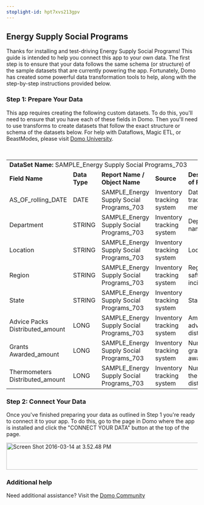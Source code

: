 ```yaml
---
stoplight-id: hpt7xvs213gpv
---
```

<div class="col-md-12 content-panel">
                <h2>Energy Supply Social Programs</h2>
                <p></p><p>Thanks for installing and test-driving <span id="title">Energy Supply Social Programs</span>! This guide is intended to help you connect this app to your own data. The first step is to ensure that your data follows the same schema (or structure) of the sample datasets that are currently powering the app. Fortunately, Domo has created some powerful data transformation tools to help, along with the step-by-step instructions provided below.</p><div class="doc-row" id="Step%201:%20Identify%20Required%20Data%20Fields"><h3 class="doc-row-title">Step 1: Prepare Your Data</h3><div class="small-pad-bottom"><p>This app requires creating the following custom datasets. To do this, you'll need to ensure that you have each of these fields in Domo. Then you'll need to use transforms to create datasets that follow the exact structure or schema of the datasets below. For help with Dataflows, Magic ETL, or BeastModes, please visit <a href="https://university.domo.com/" target="_blank">Domo University</a>.</p></div>
                <br>
                <div id="custom-data-container"><table id="SAMPLE_Energy-Supply-Social-Programs_703"><tbody><tr><td colspan="6"><strong>DataSet Name:</strong> <span class="value">SAMPLE_Energy Supply Social Programs_703</span></td></tr><!--tr>    <td colspan="6"></td></tr--><tr><td><strong>Field Name</strong></td><td><strong>Data Type</strong></td><td><strong>Report Name / Object Name</strong></td><td><strong>Source </strong></td><td colspan="2"><strong>Description of Field</strong></td></tr><tr><td>AS_OF_rolling_DATE</td><td>DATE</td><td>SAMPLE_Energy Supply Social Programs_703</td><td>Inventory tracking system</td><td colspan="2">Date of tracked metrics</td></tr><tr><td>Department</td><td>STRING</td><td>SAMPLE_Energy Supply Social Programs_703</td><td>Inventory tracking system</td><td colspan="2">Department name</td></tr><tr><td>Location</td><td>STRING</td><td>SAMPLE_Energy Supply Social Programs_703</td><td>Inventory tracking system</td><td colspan="2">Location</td></tr><tr><td>Region</td><td>STRING</td><td>SAMPLE_Energy Supply Social Programs_703</td><td>Inventory tracking system</td><td colspan="2">Region of saftey incident</td></tr><tr><td>State</td><td>STRING</td><td>SAMPLE_Energy Supply Social Programs_703</td><td>Inventory tracking system</td><td colspan="2">State</td></tr><tr><td>Advice Packs Distributed_amount</td><td>LONG</td><td>SAMPLE_Energy Supply Social Programs_703</td><td>Inventory tracking system</td><td colspan="2">Amount of advice packs distributed</td></tr><tr><td>Grants Awarded_amount</td><td>LONG</td><td>SAMPLE_Energy Supply Social Programs_703</td><td>Inventory tracking system</td><td colspan="2">Number of grants awarded</td></tr><tr><td>Thermometers Distributed_amount</td><td>LONG</td><td>SAMPLE_Energy Supply Social Programs_703</td><td>Inventory tracking system</td><td colspan="2">Number of thermometers distributed</td></tr></tbody></table><div class="doc-row medium-pad-top">
                <h3 class="doc-row-title">Step 2: Connect Your Data</h3>
                <div class="small-pad-bottom">
                    <p>Once you've finished preparing your data as outlined in Step 1 you're ready to connect it to your app. To do this, go to the page in Domo where the app is installed and click the "CONNECT YOUR DATA" button at the top of the page.</p>
                    <p class="small-pad">
                    <img class="alignnone size-full wp-image-1207" src="https://s3.amazonaws.com/development.domo.com/wp-content/uploads/2016/03/14155707/Screen-Shot-2016-03-14-at-3.52.48-PM1.png" alt="Screen Shot 2016-03-14 at 3.52.48 PM" width="1158" height="71">
                    </p>
                    <div id="ooyalaplayer-IyYTc1MjE61NwLdtrxXvZuhH-dSGbWnR" class="ooyalaplayer"></div>
                    <script>
                        OO.ready(function() {
                            OO.Player.create("ooyalaplayer-IyYTc1MjE61NwLdtrxXvZuhH-dSGbWnR", "IyYTc1MjE61NwLdtrxXvZuhH-dSGbWnR", {
                                height: 380
                            });
                        });
                    </script>
                </div>
                <h3 class="doc-row-title">Additional help</h3>
                <div class="small-pad-bottom">
                    <p>Need additional assistance? Visit the <a href="https://dojo.domo.com">Domo Community</a></p>
                </div>
            </div></div></div><p></p>            </div>
